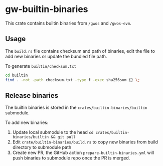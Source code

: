 # gw-builtin-binaries

This crate contains builtin binaries from `/gwos` and `/gwos-evm`.

## Usage

The `build.rs` file contains checksum and path of binaries, edit the file to add new binaries or update the bundled file path.

To generate `builtin/checksum.txt`

``` bash
cd builtin
find . -not -path checksum.txt -type f -exec sha256sum {} \;
```

## Release binaries

The builtin binaries is stored in the `crates/builtin-binaries/builtin` submodule.

To add new binaries:

1. Update local submodule to the head `cd crates/builtin-binaries/builtin && git pull`
2. Edit `crate/builtin-binaries/build.rs` to copy new binaries from build directory to submodule path
3. Create new PR, the GitHub action `prepare-builtin-binaries.yml` will push binaries to submodule repo once the PR is merged.
